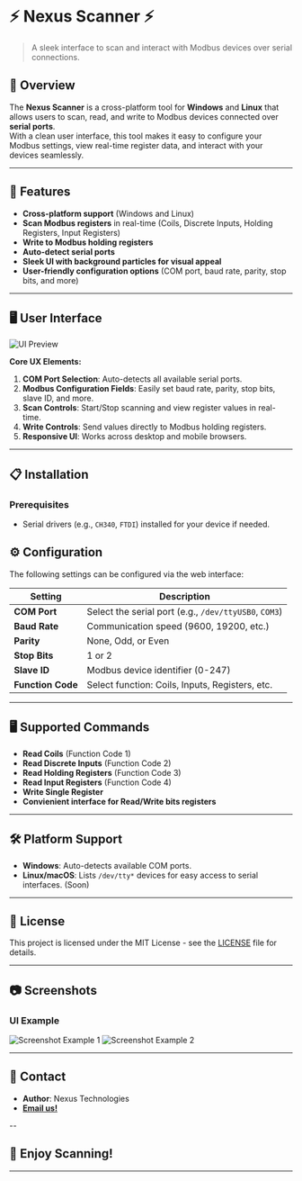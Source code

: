 # ⚡ **Nexus Scanner** ⚡  
> A sleek interface to scan and interact with Modbus devices over serial connections.

## 🚀 **Overview**  
The **Nexus Scanner** is a cross-platform tool for **Windows** and **Linux** that allows users to scan, read, and write to Modbus devices connected over **serial ports**.  
With a clean user interface, this tool makes it easy to configure your Modbus settings, view real-time register data, and interact with your devices seamlessly.

---

## 🎯 **Features**  
- **Cross-platform support** (Windows and Linux)  
- **Scan Modbus registers** in real-time (Coils, Discrete Inputs, Holding Registers, Input Registers)  
- **Write to Modbus holding registers**  
- **Auto-detect serial ports**  
- **Sleek UI with background particles for visual appeal**  
- **User-friendly configuration options** (COM port, baud rate, parity, stop bits, and more)  

---

## 🖥️ **User Interface**  
![UI Preview](https://nexuspubres.s3.amazonaws.com/scanner/main.png)  

**Core UX Elements:**  
1. **COM Port Selection**: Auto-detects all available serial ports.  
2. **Modbus Configuration Fields**: Easily set baud rate, parity, stop bits, slave ID, and more.  
3. **Scan Controls**: Start/Stop scanning and view register values in real-time.  
4. **Write Controls**: Send values directly to Modbus holding registers.  
5. **Responsive UI**: Works across desktop and mobile browsers.

---

## 📋 **Installation**  

### Prerequisites  
- Serial drivers (e.g., `CH340`, `FTDI`) installed for your device if needed.  


## ⚙️ **Configuration**  
The following settings can be configured via the web interface:  

| **Setting**       | **Description**                                   |
|-------------------|---------------------------------------------------|
| **COM Port**      | Select the serial port (e.g., `/dev/ttyUSB0`, `COM3`) |
| **Baud Rate**     | Communication speed (9600, 19200, etc.)            |
| **Parity**        | None, Odd, or Even                                 |
| **Stop Bits**     | 1 or 2                                             |
| **Slave ID**      | Modbus device identifier (0-247)                   |
| **Function Code** | Select function: Coils, Inputs, Registers, etc.    |

---

## 🖥️ **Supported Commands**  
- **Read Coils** (Function Code 1)  
- **Read Discrete Inputs** (Function Code 2)  
- **Read Holding Registers** (Function Code 3)  
- **Read Input Registers** (Function Code 4)  
- **Write Single Register**
- **Convienient interface for Read/Write bits registers**

---

## 🛠️ **Platform Support**  
- **Windows**: Auto-detects available COM ports.  
- **Linux/macOS**: Lists `/dev/tty*` devices for easy access to serial interfaces. (Soon)

---


## 📜 **License**  
This project is licensed under the MIT License - see the [LICENSE](LICENSE) file for details.

---

## 📷 **Screenshots**  
### UI Example  
![Screenshot Example 1](https://nexuspubres.s3.amazonaws.com/scanner/p1.png) 
![Screenshot Example 2](https://nexuspubres.s3.amazonaws.com/scanner/p2.png)  

---

## 🔗 **Contact**  
- **Author**: Nexus Technologies 
- [**Email us!**](mailto:scanner@nexus-te.com)  

--

## 🎉 **Enjoy Scanning!**  
---
